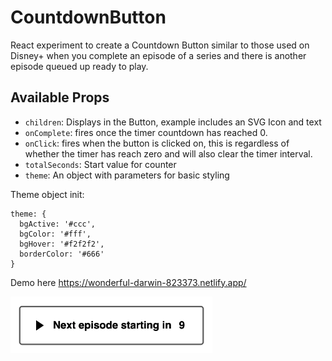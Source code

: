 # CountdownButton

React experiment to create a Countdown Button similar to those used on Disney+ when you complete an episode of a series and there is another episode queued up ready to play.

## Available Props

* `children`: Displays in the Button, example includes an SVG Icon and text
* `onComplete`: fires once the timer countdown has reached 0.
* `onClick`: fires when the button is clicked on, this is regardless of whether the timer has reach zero and will also clear the timer interval.
* `totalSeconds`: Start value for counter
* `theme`: An object with parameters for basic styling

Theme object init:
```
theme: {
  bgActive: '#ccc',
  bgColor: '#fff',
  bgHover: '#f2f2f2',
  borderColor: '#666'
}
```

Demo here https://wonderful-darwin-823373.netlify.app/

<img src="./public/CountdownButton.png" height="90" alt="countdown button example" />